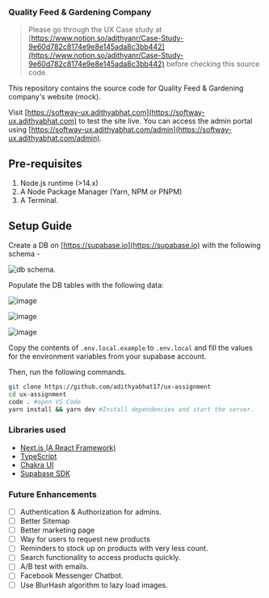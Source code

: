 ### Quality Feed & Gardening Company

> Please go through the UX Case study at [https://www.notion.so/adithyanr/Case-Study-9e60d782c8174e9e8e145ada8c3bb442](https://www.notion.so/adithyanr/Case-Study-9e60d782c8174e9e8e145ada8c3bb442) before checking this source code.

This repository contains the source code for Quality Feed & Gardening company's website (mock). 

Visit [https://softway-ux.adithyabhat.com](https://softway-ux.adithyabhat.com) to test the site live. You can access the admin portal using [https://softway-ux.adithyabhat.com/admin](https://softway-ux.adithyabhat.com/admin). 

## Pre-requisites

1. Node.js runtime (>14.x)
2. A Node Package Manager (Yarn, NPM or PNPM)
3. A Terminal.

## Setup Guide

Create a DB on [https://supabase.io](https://supabase.io) with the following schema - 

![db schema](https://user-images.githubusercontent.com/20818481/120028493-63214080-c012-11eb-997e-0b27850130da.png). 

Populate the DB tables with the following data:  

![image](https://user-images.githubusercontent.com/20818481/120029207-636e0b80-c013-11eb-8669-811a3f73e07a.png)  

![image](https://user-images.githubusercontent.com/20818481/120029283-81d40700-c013-11eb-80e7-f69363352b29.png)  

![image](https://user-images.githubusercontent.com/20818481/120029429-b5af2c80-c013-11eb-85ef-9bad63cab09c.png)  


Copy the contents of `.env.local.example` to `.env.local` and fill the values for the environment variables from your supabase account.

Then, run the following commands.

```bash
git clone https://github.com/adithyabhat17/ux-assignment
cd ux-assignment
code . #open VS Code
yarn install && yarn dev #Install dependencies and start the server.
```

### Libraries used

- [Next.js (A React Framework)](https://nextjs.org)
- [TypeScript](http://typescriptlang.org)
- [Chakra UI](http://chakra-ui.com)
- [Supabase SDK](https://supabase.io)

### Future Enhancements

- [ ]  Authentication & Authorization for admins.
- [ ]  Better Sitemap
- [ ]  Better marketing page
- [ ]  Way for users to request new products
- [ ]  Reminders to stock up on products with very less count.
- [ ]  Search functionality to access products quickly.
- [ ]  A/B test with emails.
- [ ]  Facebook Messenger Chatbot.
- [ ]  Use BlurHash algorithm to lazy load images.
